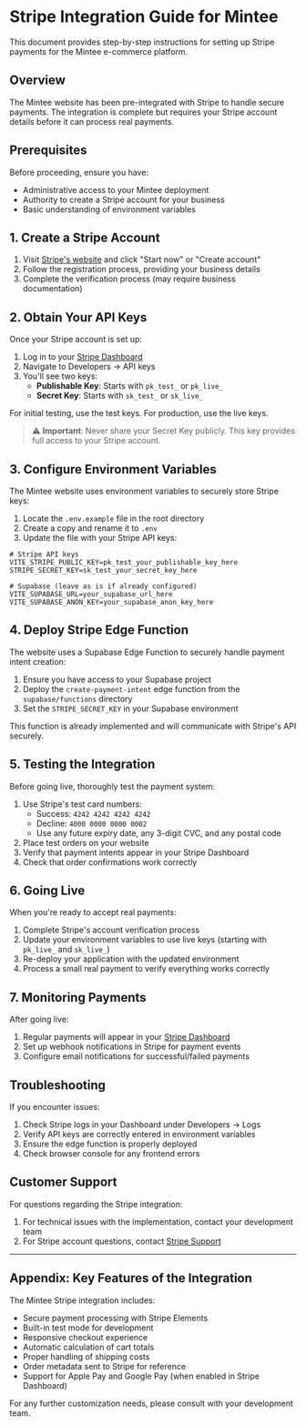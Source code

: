 # Stripe Integration Guide for Mintee

This document provides step-by-step instructions for setting up Stripe payments for the Mintee e-commerce platform.

## Overview

The Mintee website has been pre-integrated with Stripe to handle secure payments. The integration is complete but requires your Stripe account details before it can process real payments.

## Prerequisites

Before proceeding, ensure you have:
- Administrative access to your Mintee deployment
- Authority to create a Stripe account for your business
- Basic understanding of environment variables

## 1. Create a Stripe Account

1. Visit [Stripe's website](https://stripe.com) and click "Start now" or "Create account"
2. Follow the registration process, providing your business details
3. Complete the verification process (may require business documentation)

## 2. Obtain Your API Keys

Once your Stripe account is set up:

1. Log in to your [Stripe Dashboard](https://dashboard.stripe.com)
2. Navigate to Developers → API keys
3. You'll see two keys:
   - **Publishable Key**: Starts with `pk_test_` or `pk_live_`
   - **Secret Key**: Starts with `sk_test_` or `sk_live_`

For initial testing, use the test keys. For production, use the live keys.

> ⚠️ **Important**: Never share your Secret Key publicly. This key provides full access to your Stripe account.

## 3. Configure Environment Variables

The Mintee website uses environment variables to securely store Stripe keys:

1. Locate the `.env.example` file in the root directory
2. Create a copy and rename it to `.env`
3. Update the file with your Stripe API keys:

```
# Stripe API keys
VITE_STRIPE_PUBLIC_KEY=pk_test_your_publishable_key_here
STRIPE_SECRET_KEY=sk_test_your_secret_key_here

# Supabase (leave as is if already configured)
VITE_SUPABASE_URL=your_supabase_url_here
VITE_SUPABASE_ANON_KEY=your_supabase_anon_key_here
```

## 4. Deploy Stripe Edge Function

The website uses a Supabase Edge Function to securely handle payment intent creation:

1. Ensure you have access to your Supabase project
2. Deploy the `create-payment-intent` edge function from the `supabase/functions` directory
3. Set the `STRIPE_SECRET_KEY` in your Supabase environment

This function is already implemented and will communicate with Stripe's API securely.

## 5. Testing the Integration

Before going live, thoroughly test the payment system:

1. Use Stripe's test card numbers:
   - Success: `4242 4242 4242 4242`
   - Decline: `4000 0000 0000 0002`
   - Use any future expiry date, any 3-digit CVC, and any postal code
2. Place test orders on your website
3. Verify that payment intents appear in your Stripe Dashboard
4. Check that order confirmations work correctly

## 6. Going Live

When you're ready to accept real payments:

1. Complete Stripe's account verification process
2. Update your environment variables to use live keys (starting with `pk_live_` and `sk_live_`)
3. Re-deploy your application with the updated environment
4. Process a small real payment to verify everything works correctly

## 7. Monitoring Payments

After going live:

1. Regular payments will appear in your [Stripe Dashboard](https://dashboard.stripe.com)
2. Set up webhook notifications in Stripe for payment events
3. Configure email notifications for successful/failed payments

## Troubleshooting

If you encounter issues:

1. Check Stripe logs in your Dashboard under Developers → Logs
2. Verify API keys are correctly entered in environment variables
3. Ensure the edge function is properly deployed
4. Check browser console for any frontend errors

## Customer Support

For questions regarding the Stripe integration:
1. For technical issues with the implementation, contact your development team
2. For Stripe account questions, contact [Stripe Support](https://support.stripe.com)

---

## Appendix: Key Features of the Integration

The Mintee Stripe integration includes:

- Secure payment processing with Stripe Elements
- Built-in test mode for development
- Responsive checkout experience
- Automatic calculation of cart totals
- Proper handling of shipping costs
- Order metadata sent to Stripe for reference
- Support for Apple Pay and Google Pay (when enabled in Stripe Dashboard)

For any further customization needs, please consult with your development team.